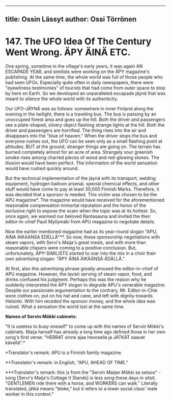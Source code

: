 
---
title: Ossin Lässyt
author: Ossi Törrönen
---

    
# 147. The UFO Idea Of The Century Went Wrong. ÄPY ÄINÄ ETC.

One spring, sometime in the village's early years, it was again AN ESCAPADE YEAR, and similists were working on the ÄPY magazine's publishing. At the same time, the whole world was full of those people who had seen UFOs. Especially quite often in daily newspapers, there were "eyewitness testimonies" of tourists that had come from outer space to stop by here on Earth. So we developed an unparalleled escapade jäynä that was meant to silence the whole world with its authenticity.

Our UFO-JÄYNÄ was as follows: somewhere in inner Finland along the evening in the twilight, there is a traveling bus. The bus is passing by an unoccupied forest area and goes up the hill. Both the driver and passengers see a plate-shaped, silvery object flashing strange lights at the hill. Both the driver and passengers are horrified. The thing rises into the air and disappears into the "blue of heaven." When the driver stops the bus and everyone rushes out, the UFO can be seen only as a small flashing point at altitudes. BUT at the ground, stranger things are going on. The terrain has burned completely almost for an acre of area. Strangely sour greenish smoke rises among charred pieces of wood and red-glowing stones. The illusion would have been perfect. The information of the world sensation would have rushed quickly around.

But the technical implementation of the jäynä with its transport, welding equipment, hydrogen balloon arsenal, special chemical effects, and other stuff would have come to pay at least 30,000 Finnish Marks. Therefore, it was decided that a sponsor is needed. This victim was chosen to be the APU magazine\*. The magazine would have received for the aforementioned reasonable compensation immortal reputation and the honor of the exclusive right to expose the scam when the topic was at its hottest. So, once again, we warmed our beloved Rantasauna and invited the then editor-in-chief Pauli Myllymäki from APU magazine to negotiate details.

Now the earlier mentioned magazine had as its year-round slogan "APU, AINA AIKAANSA EDELLÄ"\*\*. So now, these sponsorship negotiations with steam vapors, with Servi's Maija's great meals, and with more than reasonable chasers were coming to a positive conclusion. But, unfortunately, ÄPY-SIMILISTS started to roar into the mix in a choir their own advertising slogan: "ÄPY ÄINÄ ÄIKÄÄNSÄ ÄDÄLLÄ."

At first, also this advertising phrase greatly amused the editor-in-chief of APU magazine. However, the lavish serving of steam vapor, food, and drinks confused his judgment. Perhaps this was the reason why he suddenly interpreted the ÄPY slogan to degrade APU's venerable magazine. Despite our passionate argumentation to the contrary, Mr. Editor-in-Chie wore clothes on, put on his hat and cane, and left with dignity towards Helsinki. With him receded the sponsor money, and the whole idea was ruined.  What a sensation the world lost at the same time.

**Names of Servin Mökki cabinets:**

"It is useless to busy oneself" to come up with the names of Servin Mökki's cabinets. Maija herself has already a long time ago defined those in her own song's first verse: "HERRAT sinne ajaa hevosella ja JÄTKÄT saavat kävellä".\*

\*Translator's remark: APU is a Finnish family magazine.

\*\*Translator's remark: in English, "APU, AHEAD OF TIME."

\*\*\*Translator's remark: this is from the "Servin Maijan Mökki se seisoo" -song [Servi's Maija's Cottage It Stands] is less song these days in sitsit. "GENTLEMEN ride there with a horse, and WORKERS can walk." Literally translated, jätkä means "bloke," but it refers to a lower social class' male worker in this context."
